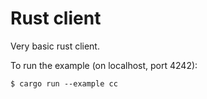 
# Rust client

Very basic rust client.

To run the example (on localhost, port 4242):

```shell
$ cargo run --example cc
```
